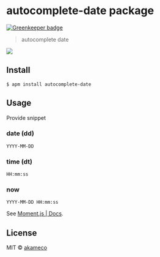 # autocomplete-date package

[![Greenkeeper badge](https://badges.greenkeeper.io/akameco/autocomplete-date.svg)](https://greenkeeper.io/)

> autocomplete date

<img src="https://raw.githubusercontent.com/akameco/autocomplete-date/master/screenshot.gif"/>

## Install

```
$ apm install autocomplete-date
```

## Usage
Provide snippet

### date (dd)
`YYYY-MM-DD`

### time (dt)
`HH:mm:ss`

### now
`YYYY-MM-DD HH:mm:ss`

See [Moment.js | Docs](http://momentjs.com/docs/#/displaying/).

## License

MIT © [akameco](http://akameco.github.io)
